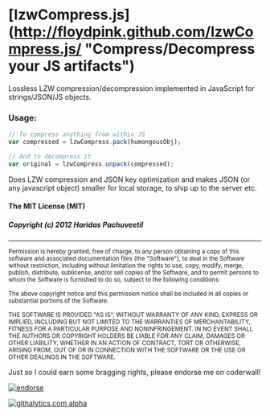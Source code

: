 [lzwCompress.js] (http://floydpink.github.com/lzwCompress.js/ "Compress/Decompress your JS artifacts")
==============

Lossless LZW compression/decompression implemented in JavaScript for strings/JSON/JS objects. 

### Usage:

```javascript
// To compress anything from within JS
var compressed = lzwCompress.pack(humongousObj);

// And to decompress it
var original = lzwCompress.unpack(compressed);
```

Does LZW compression and JSON key optimization and makes JSON (or any javascript object) smaller for local storage, to ship up to the server etc.



#### The MIT License (MIT)

##### Copyright (c) 2012 Haridas Pachuveetil
--------------------------------------

<sup>Permission is hereby granted, free of charge, to any person obtaining a copy of this software and associated documentation files (the "Software"), to deal in the Software without restriction, including without limitation the rights to use, copy, modify, merge, publish, distribute, sublicense, and/or sell copies of the Software, and to permit persons to whom the Software is furnished to do so, subject to the following conditions:</sup>

<sup>The above copyright notice and this permission notice shall be included in all copies or substantial portions of the Software.</sup>

<sup>THE SOFTWARE IS PROVIDED "AS IS", WITHOUT WARRANTY OF ANY KIND, EXPRESS OR IMPLIED, INCLUDING BUT NOT LIMITED TO THE WARRANTIES OF MERCHANTABILITY, FITNESS FOR A PARTICULAR PURPOSE AND NONINFRINGEMENT. IN NO EVENT SHALL THE AUTHORS OR COPYRIGHT HOLDERS BE LIABLE FOR ANY CLAIM, DAMAGES OR OTHER LIABILITY, WHETHER IN AN ACTION OF CONTRACT, TORT OR OTHERWISE, ARISING FROM, OUT OF OR IN CONNECTION WITH THE SOFTWARE OR THE USE OR OTHER DEALINGS IN THE SOFTWARE.</sup>

Just so I could earn some bragging rights, please endorse me on coderwall!

[![endorse](https://api.coderwall.com/floydpink/endorsecount.png)](https://coderwall.com/floydpink)

[![githalytics.com alpha](https://cruel-carlota.gopagoda.com/4541ddc1e70a2e3c613155f536f461d4 "githalytics.com")](http://githalytics.com/floydpink/lzwCompress.js)
